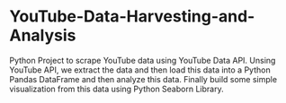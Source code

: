 # YouTube-Data-Harvesting-and-Analysis
Python Project to scrape YouTube data using YouTube Data API.
Unsing YouTube API, we extract the data and then load this data into a Python Pandas DataFrame and then analyze this data. Finally build some simple visualization from this data using Python Seaborn Library.
